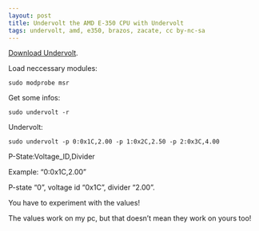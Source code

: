 ```yaml
---
layout: post
title: Undervolt the AMD E-350 CPU with Undervolt
tags: undervolt, amd, e350, brazos, zacate, cc by-nc-sa
---
```


[Download Undervolt](https://sourceforge.net/projects/undervolt/).


Load neccessary modules:

```
sudo modprobe msr
```

Get some infos:

```
sudo undervolt -r
```

Undervolt:

```
sudo undervolt -p 0:0x1C,2.00 -p 1:0x2C,2.50 -p 2:0x3C,4.00
```

P-State:Voltage_ID,Divider

Example: “0:0x1C,2.00”

P-state “0”, voltage id “0x1C”, divider “2.00”.

You have to experiment with the values!

The values work on my pc, but that doesn’t mean they work on yours too!
